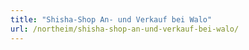 ```yaml
---
title: "Shisha-Shop An- und Verkauf bei Walo"
url: /northeim/shisha-shop-an-und-verkauf-bei-walo/
---
```

